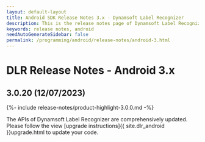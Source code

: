 ```yaml
---
layout: default-layout
title: Android SDK Release Notes 3.x - Dynamsoft Label Recognizer
description: This is the release notes page of Dynamsoft Label Recognizer for Android SDK version 3.x.
keywords: release notes, android
needAutoGenerateSidebar: false
permalink: /programming/android/release-notes/android-3.html
---
```


# DLR Release Notes - Android 3.x

## 3.0.20 (12/07/2023)

{%- include release-notes/product-highlight-3.0.0.md -%}

The APIs of Dynamsoft Label Recognizer are comprehensively updated. Please follow the view [upgrade instructions]{{ site.dlr_android }}upgrade.html to update your code.
